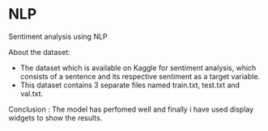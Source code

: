 # NLP
Sentiment analysis using NLP 

About the dataset:
* The dataset which is available on Kaggle for sentiment analysis, which consists of a sentence and its respective sentiment as a target variable.
* This dataset contains 3 separate files named train.txt, test.txt and val.txt.

Conclusion :
The model has perfomed well and finally i have used display widgets to show the results.
